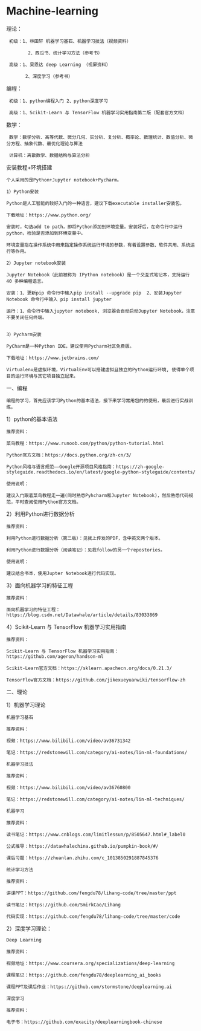 # Machine-learning

理论：
    
     初级：1、林田轩 机器学习基石、机器学习技法（视频资料）
            
            2、西瓜书、统计学习方法（参考书）
     
     高级：1、吴恩达 deep Learning （视屏资料）
                      
           2、深度学习（参考书）
编程：
            
     初级：1、python编程入门 2、python深度学习
            
     高级：1、Scikit-Learn 与 TensorFlow 机器学习实用指南第二版（配套官方文档）


数学：
     
     数学：数学分析、高等代数、微分几何、实分析、复分析、概率论、数理统计、数值分析、微分方程、抽象代数、最优化理论与算法
            
     计算机：离散数学、数据结构与算法分析





安装教程+环境搭建

    个人采用的是Python+Jupyter notebook+Pycharm。

    1）Python安装

    Python是人工智能的较好入门的一种语言，建议下载executable installer安装包。

    下载地址：https://www.python.org/

    安装时，勾选add to path，即将Python添加到环境变量。安装好后，在命令行中运行python，检验是否添加到环境变量中。

    环境变量指在操作系统中用来指定操作系统运行环境的参数，有着设置参数、软件共用、系统运行等作用。

    2）Jupyter notebook安装

    Jupyter Notebook（此前被称为 IPython notebook）是一个交互式笔记本，支持运行 40 多种编程语言。

    安装：1、更新pip 命令行中输入pip install --upgrade pip  2、安装Jupyter Notebook 命令行中输入 pip install jupyter 

    运行：1、命令行中输入jupyter notebook, 浏览器会自动启动Jupyter Notebook，注意不要关闭任何终端。


    3）Pycharm安装

    PyCharm是一种Python IDE，建议使用Pycharm社区免费版。

    下载地址：https://www.jetbrains.com/

    Virtualenv是虚拟环境，VirtualEnv可以搭建虚拟且独立的Python运行环境, 使得单个项目的运行环境与其它项目独立起来。

一、编程

    编程的学习，首先应该学习Python的基本语法，接下来学习常用包的的使用，最后进行实战训练。
    
 1）python的基本语法
 
    推荐资料：
    
    菜鸟教程：https://www.runoob.com/python/python-tutorial.html
              
    Python官方文档：https://docs.python.org/zh-cn/3/
    
    Python风格与语言规范——Google开源项目风格指南：https://zh-google-styleguide.readthedocs.io/en/latest/google-python-styleguide/contents/
    
    使用说明：
    
    建议入门跟着菜鸟教程走一遍(同时熟悉Pyhcharm和Jupyter Notebook)，然后熟悉代码规范，平时查阅使用Python官方文档。
    
2）利用Python进行数据分析

    推荐资料：
    
    利用Python进行数据分析（第二版）：见我上传发的PDF，含中英文两个版本。
    
    利用Python进行数据分析（阅读笔记）：见我follow的另一个repostories。 
    
    使用说明：
    
    建议结合书本，使用Jupter Notebook进行代码实现。
    
3）面向机器学习的特征工程

    推荐资料：
    
    面向机器学习的特征工程：https://blog.csdn.net/Datawhale/article/details/83033869
    
4）Scikit-Learn 与 TensorFlow 机器学习实用指南

    推荐资料：
    
    Scikit-Learn 与 TensorFlow 机器学习实用指南：https://github.com/ageron/handson-ml
    
    Scikit-Learn官方文档：https://sklearn.apachecn.org/docs/0.21.3/
    
    TensorFlow官方文档：https://github.com/jikexueyuanwiki/tensorflow-zh
    
二、理论

1）机器学习理论
    
    机器学习基石
    
    推荐资料：
    
    视频：https://www.bilibili.com/video/av36731342
    
    笔记：https://redstonewill.com/category/ai-notes/lin-ml-foundations/
    
    机器学习技法
    
    推荐资料：
    
    视频：https://www.bilibili.com/video/av36760800
    
    笔记：https://redstonewill.com/category/ai-notes/lin-ml-techniques/
    
    机器学习
    
    推荐资料：
    
    读书笔记：https://www.cnblogs.com/limitlessun/p/8505647.html#_label0

    公式推导：https://datawhalechina.github.io/pumpkin-book/#/

    课后习题：https://zhuanlan.zhihu.com/c_1013850291887845376
    
    统计学习方法
    
    推荐资料：
    
    讲课PPT：https://github.com/fengdu78/lihang-code/tree/master/ppt
    
    读书笔记：https://github.com/SmirkCao/Lihang

    代码实现：https://github.com/fengdu78/lihang-code/tree/master/code

2）深度学习理论：

    Deep Learning 
    
    推荐资料：
    
    视频地址：https://www.coursera.org/specializations/deep-learning
    
    课程笔记：https://github.com/fengdu78/deeplearning_ai_books
    
    课程PPT及课后作业：https://github.com/stormstone/deeplearning.ai
    
    深度学习 
    
    推荐资料：
    
    电子书：https://github.com/exacity/deeplearningbook-chinese
